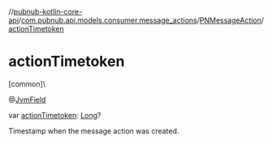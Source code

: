 //[pubnub-kotlin-core-api](../../../index.md)/[com.pubnub.api.models.consumer.message_actions](../index.md)/[PNMessageAction](index.md)/[actionTimetoken](action-timetoken.md)

# actionTimetoken

[common]\

@[JvmField](https://kotlinlang.org/api/core/kotlin-stdlib/kotlin.jvm/-jvm-field/index.html)

var [actionTimetoken](action-timetoken.md): [Long](https://kotlinlang.org/api/core/kotlin-stdlib/kotlin/-long/index.html)?

Timestamp when the message action was created.
